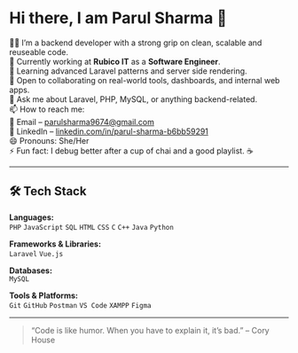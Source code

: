 # Hi there, I am Parul Sharma 👋

👩‍💻 I’m a backend developer with a strong grip on clean, scalable and reuseable code.  
🔭 Currently working at **Rubico IT** as a **Software Engineer**.  
🌱 Learning advanced Laravel patterns and server side rendering.  
👯 Open to collaborating on real-world tools, dashboards, and internal web apps.  
💬 Ask me about Laravel, PHP, MySQL, or anything backend-related.  
📫 How to reach me:  
📧 Email – parulsharma9674@gmail.com  
🔗 LinkedIn – [linkedin.com/in/parul-sharma-b6bb59291](https://www.linkedin.com/in/parul-sharma-b6bb59291/)  
😄 Pronouns: She/Her  
⚡ Fun fact: I debug better after a cup of chai and a good playlist. ☕

---

## 🛠 Tech Stack

**Languages:**  
`PHP` `JavaScript` `SQL` `HTML` `CSS` `C` `C++` `Java` `Python`

**Frameworks & Libraries:**  
`Laravel` `Vue.js`

**Databases:**  
`MySQL`

**Tools & Platforms:**  
`Git` `GitHub` `Postman` `VS Code` `XAMPP` `Figma` 

---

> “Code is like humor. When you have to explain it, it’s bad.” – Cory House
